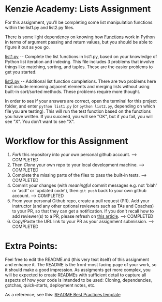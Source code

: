# Kenzie Academy: Lists Assignment

For this assignment, you'll be completing some list manipulation functions within the list1.py and list2.py files.

There is some light dependency on knowing how [Functions](https://docs.python.org/2/tutorial/controlflow.html#defining-functions) work in Python in terms of argument passing and return values, but you should be able to figure it out as you go.

[list1.py](./list1.py) -- Complete the list functions in list1.py, based on your knowledge of Python list iteration and indexing. This file includes 3 problems that involve things like matching, sorting, and tuples. These are the easier problems to get you started.

[list2.py](./list2.py) -- Additional list function completions. There are two problems here that include removing adjacent elements and merging lists without using built-in sort/sorted methods. These problems require more thought.

In order to see if your answers are correct, open the terminal for this project folder, and enter `python list1.py` (or `python list2.py`, depending on which file you are testing). This will run the test function based on the functions you have written. 
If you succeed, you will see "OK", but if you fail, you will see "X". You don't want to see "X".

# Workflow for this Assignment

1. _Fork_ this repository into your own personal github account. --> COMPLETED
2. Then _Clone_ your own repo to your local development machine. --> COMPLETED
3. Complete the missing parts of the files to pass the built-in tests. --> COMPLETED
4. Commit your changes (with _meaningful_ commit messages e.g. not 'blah' or 'asdf' or 'updated code'), then `git push` back to your own github account. --> COMPLETED
5. From your personal Github repo, create a pull request (PR). Add your instructor (and any other optional reviewers such as TAs and Coaches) to your PR, so that they can get a notification. If you don't recall how to add reviewer(s) to a PR, please refresh on [this article](https://help.github.com/articles/requesting-a-pull-request-review/). --> COMPLETED
6. Copy/Paste the URL link to your PR as your assignment submission. --> COMPLETED

# Extra Points:

Feel free to edit the README.md (this very text itself) of this assignment and enhance it. The README is the front-most facing page of your work, so it should make a good impression. As assigments get more complex, you will be expected to create READMEs with sufficient detail to capture all aspects of how your code is intended to be used: Cloning, dependencies, gotchas, quick-starts, deployment notes, etc.

As a reference, see this: [README Best Practices template](https://github.com/jehna/readme-best-practices/blob/master/README-default.md)
